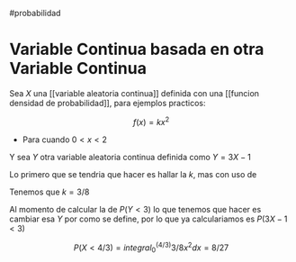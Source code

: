 #probabilidad
# Variable Continua basada en otra Variable Continua

Sea $X$ una [[variable aleatoria continua]] definida con una [[funcion densidad de probabilidad]], para ejemplos practicos:

$$f(x)= k x^2$$ 

- Para cuando $0<x<2$

Y sea $Y$ otra variable aleatoria continua definida como $Y= 3X -1$ 

Lo primero que se tendria que hacer es hallar la $k$, mas con uso de 

Tenemos que $k=3/8$

Al momento de calcular la  de $P(Y<3)$ lo que tenemos que hacer es cambiar esa $Y$ por como se define, por lo que ya calculariamos es $P(3X-1<3)$


$$P(X< 4/3) = integral_0^(4/3) 3/8 x^2 d x = 8/27$$


